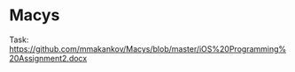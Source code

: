 Macys
============

Task: https://github.com/mmakankov/Macys/blob/master/iOS%20Programming%20Assignment2.docx

